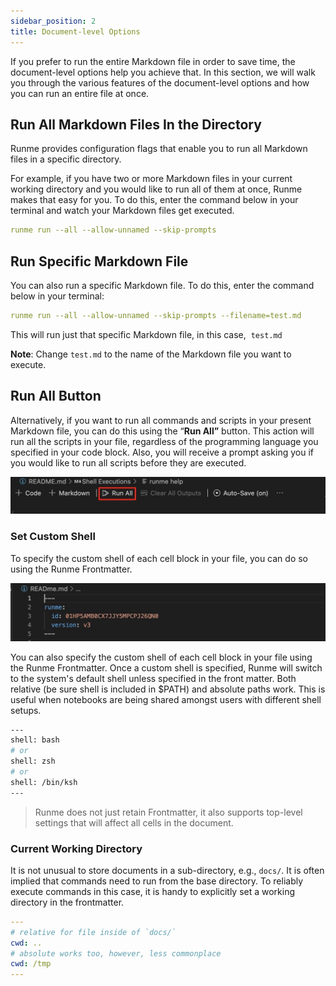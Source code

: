 ```yaml
---
sidebar_position: 2
title: Document-level Options
---
```


If you prefer to run the entire Markdown file in order to save time, the document-level options help you achieve that. In this section, we will walk you through the various features of the document-level options and how you can run an entire file at once.

## Run All Markdown Files In the Directory

Runme provides configuration flags that enable you to run all Markdown files in a specific directory.

For example, if you have two or more Markdown files in your current working directory and you would like to run all of them at once, Runme makes that easy for you. To do this, enter the command below in your terminal and watch your Markdown files get executed.

```yaml {"id":"01HRVWKPWWS93DG93X9R29QZCE"}
runme run --all --allow-unnamed --skip-prompts
```

## Run Specific Markdown File

You can also run a specific Markdown file. To do this, enter the command below in your terminal:

```yaml {"id":"01HRVWMYEMRYPWHE5TEDATJAD5"}
runme run --all --allow-unnamed --skip-prompts --filename=test.md
```

This will run just that specific Markdown file, in this case,  `test.md`

**Note**: Change `test.md` to the name of the Markdown file you want to execute.

## Run All Button

Alternatively, if you want to run all commands and scripts in your present Markdown file, you can do this using the “**Run All”** button. This action will run all the scripts in your file, regardless of the programming language you specified in your code block. Also, you will receive a prompt asking you if you would like to run all scripts before they are executed.

![run all](../../static/img/configuration-page/runme-runall.png)

### Set Custom Shell

To specify the custom shell of each cell block in your file, you can do so using the Runme Frontmatter.

![custom-shell](../../static/img/configuration-page/runme-customshell.png)

You can also specify the custom shell of each cell block in your file using the Runme Frontmatter. Once a custom shell is specified, Runme will switch to the system's default shell unless specified in the front matter. Both relative (be sure shell is included in $PATH) and absolute paths work. This is useful when notebooks are being shared amongst users with different shell setups.

```sh {"id":"01HRVWZJMS7DNA193PN87JY5N7"}
---
shell: bash
# or
shell: zsh
# or
shell: /bin/ksh
---
```

> Runme does not just retain Frontmatter, it also supports top-level settings that will affect all cells in the document.

### Current Working Directory

It is not unusual to store documents in a sub-directory, e.g., `docs/`. It is often implied that commands need to run from the base directory. To reliably execute commands in this case, it is handy to explicitly set a working directory in the frontmatter.

```yaml {"id":"01HPF4AYF82V87RYY7C23D2PCM"}
---
# relative for file inside of `docs/`
cwd: ..
# absolute works too, however, less commonplace
cwd: /tmp
---
```

